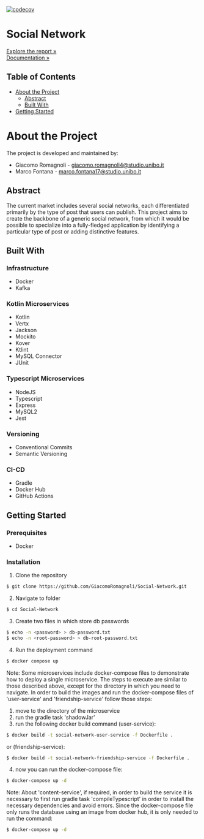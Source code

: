 [![codecov](https://codecov.io/github/GiacomoRomagnoli/Social-Network/branch/dev/graph/badge.svg?token=FAYRLMA91C)](https://codecov.io/github/GiacomoRomagnoli/Social-Network)
# Social Network
[Explore the report »](./resurces/report/docs/docs.md)\
[Documentation »](./resurces/dokka/index.html)

## Table of Contents
- [About the Project](#about-the-project)
  - [Abstract](#abstract)
  - [Built With](#built-with)
- [Getting Started](#getting-started)

# About the Project
The project is developed and maintained by:
- Giacomo Romagnoli - giacomo.romagnoli4@studio.unibo.it
- Marco Fontana - marco.fontana17@studio.unibo.it

## Abstract
The current market includes several social networks,
each differentiated primarily by the type of post that users can publish.
This project aims to create the backbone of a generic social network,
from which it would be possible to specialize into a fully-fledged application by identifying a particular type of post
or adding distinctive features.

## Built With
### Infrastructure
- Docker
- Kafka
### Kotlin Microservices
- Kotlin
- Vertx
- Jackson
- Mockito
- Kover
- Ktlint
- MySQL Connector
- JUnit
### Typescript Microservices
- NodeJS
- Typescript
- Express
- MySQL2
- Jest
### Versioning
- Conventional Commits
- Semantic Versioning
### CI-CD
- Gradle
- Docker Hub
- GitHub Actions

## Getting Started
### Prerequisites
- Docker
### Installation
1. Clone the repository
```bash
$ git clone https://github.com/GiacomoRomagnoli/Social-Network.git
```
2. Navigate to folder
```bash
$ cd Social-Network
```
3. Create two files in which store db passwords
```bash
$ echo -n <password> > db-password.txt
$ echo -n <root-password> > db-root-password.txt
```
4. Run the deployment command
```bash
$ docker compose up
```
Note: Some microservices include docker-compose files to demonstrate how to deploy a single microservice.
The steps to execute are similar to those described above, except for the directory in which you need to navigate.
In order to build the images and run the docker-compose files of 'user-service' and 'friendship-service' follow those
steps:
1. move to the directory of the microservice
2. run the gradle task 'shadowJar'
3. run the following docker build command (user-service):
```bash
$ docker build -t social-network-user-service -f Dockerfile .
```
or (friendship-service):
```bash
$ docker build -t social-network-friendship-service -f Dockerfile .
```
4. now you can run the docker-compose file:
```bash
$ docker-compose up -d
```

Note: About 'content-service', if required, in order to build the service it is necessary to first run gradle task
'compileTypescript' in order to install the necessary dependencies and avoid errors. Since the docker-compose file only
runs the database using an image from docker hub, it is only needed to run the command:
```bash
$ docker-compose up -d 
``` 